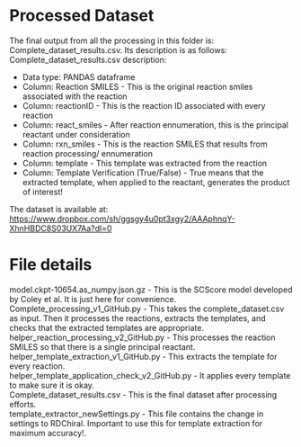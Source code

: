 # Processed Dataset

The final output from all the processing in this folder is: Complete_dataset_results.csv. Its description is as follows: \
Complete_dataset_results.csv description: 
* Data type: PANDAS dataframe 
* Column: Reaction SMILES - This is the original reaction smiles associated with the reaction 
* Column: reactionID - This is the reaction ID associated with every reaction 
* Column: react_smiles - After reaction ennumeration, this is the principal reactant under consideration 
* Column: rxn_smiles - This is the reaction SMILES that results from reaction processing/ ennumeration 
* Column: template - This template was extracted from the reaction 
* Column: Template Verification (True/False) - True means that the extracted template, when applied to the reactant, generates the product of interest! 

The dataset is available at: https://www.dropbox.com/sh/ggsgy4u0pt3xgy2/AAAphnqY-XhnHBDC8S03UX7Aa?dl=0 

# File details

model.ckpt-10654.as_numpy.json.gz - This is the SCScore model developed by Coley et al. It is just here for convenience. \
Complete_processing_v1_GitHub.py - This takes the complete_dataset.csv as input. Then it processes the reactions, extracts the templates, and checks that the extracted templates are appropriate. \
helper_reaction_processing_v2_GitHub.py - This processes the reaction SMILES so that there is a single principal reactant. \
helper_template_extraction_v1_GitHub.py - This extracts the template for every reaction. \
helper_template_application_check_v2_GitHub.py - It applies every template to make sure it is okay. \
Complete_dataset_results.csv - This is the final dataset after processing efforts. \
template_extractor_newSettings.py - This file contains the change in settings to RDChiral. Important to use this for template extraction for maximum accuracy!.
